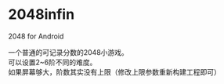 # 2048infin
2048 for Android

一个普通的可记录分数的2048小游戏。  
可以设置2~6阶不同的难度。  
如果屏幕够大，阶数其实没有上限（修改上限参数重新构建工程即可）
